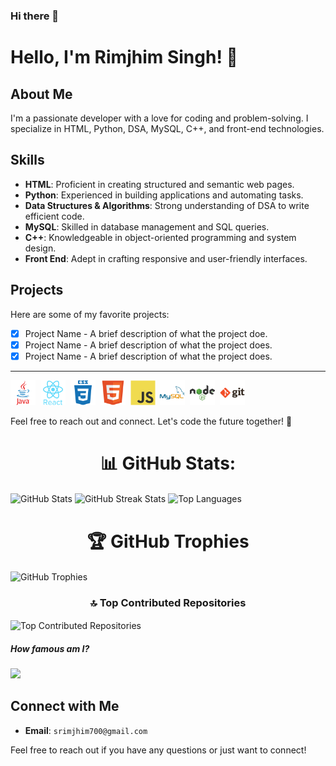 ### Hi there 👋

<!--
**srimjhim700/srimjhim700** is a ✨ _special_ ✨ repository because its `README.md` (this file) appears on your GitHub profile.

Here are some ideas to get you started:

- 🔭 I’m currently working on ...
- 🌱 I’m currently learning ...
- 👯 I’m looking to collaborate on ...
- 🤔 I’m looking for help with ...
- 💬 Ask me about ...
- 📫 How to reach me: ...
- 😄 Pronouns: ...
- ⚡ Fun fact: ...
-->
# Hello, I'm Rimjhim Singh! 👋

## About Me
I'm a passionate developer with a love for coding and problem-solving. I specialize in HTML, Python, DSA, MySQL, C++, and front-end technologies.

## Skills
- **HTML**: Proficient in creating structured and semantic web pages.
- **Python**: Experienced in building applications and automating tasks.
- **Data Structures & Algorithms**: Strong understanding of DSA to write efficient code.
- **MySQL**: Skilled in database management and SQL queries.
- **C++**: Knowledgeable in object-oriented programming and system design.
- **Front End**: Adept in crafting responsive and user-friendly interfaces.

## Projects
Here are some of my favorite projects:
- [x] Project Name - A brief description of what the project doe.
- [x] Project Name - A brief description of what the project does.
- [x] Project Name - A brief description of what the project does.

---
<div >
  <img src="https://github.com/devicons/devicon/blob/master/icons/java/java-original-wordmark.svg" title="Java" alt="Java" width="40" height="40"/>&nbsp;
  <img src="https://github.com/devicons/devicon/blob/master/icons/react/react-original-wordmark.svg" title="React" alt="React" width="40" height="40"/>&nbsp;
  <img src="https://github.com/devicons/devicon/blob/master/icons/css3/css3-plain-wordmark.svg"  title="CSS3" alt="CSS" width="40" height="40"/>&nbsp;
  <img src="https://github.com/devicons/devicon/blob/master/icons/html5/html5-original.svg" title="HTML5" alt="HTML" width="40" height="40"/>&nbsp;
  <img src="https://github.com/devicons/devicon/blob/master/icons/javascript/javascript-original.svg" title="JavaScript" alt="JavaScript" width="40" height="40"/>&nbsp;
  <img src="https://github.com/devicons/devicon/blob/master/icons/mysql/mysql-original-wordmark.svg" title="MySQL"  alt="MySQL" width="40" height="40"/>&nbsp;
  <img src="https://github.com/devicons/devicon/blob/master/icons/nodejs/nodejs-original-wordmark.svg" title="NodeJS" alt="NodeJS" width="40" height="40"/>&nbsp;
  <img src="https://github.com/devicons/devicon/blob/master/icons/git/git-original-wordmark.svg" title="Git" **alt="Git" width="40" height="40"/>
</div>

Feel free to reach out and connect. Let's code the future together! 🚀

<h1 align="center"> 📊 GitHub Stats:</h1>
<div >
  <img align="center" src="https://github-readme-stats.vercel.app/api?username=srimjhim700&theme=shades-of-purple&hide_border=true&include_all_commits=true&count_private=true" alt="GitHub Stats">
  <img align="center"  src="https://github-readme-streak-stats.herokuapp.com/?user=srimjhim700&theme=tokyonight&hide_border=true" alt="GitHub Streak Stats">
  <img align="center" src="https://github-readme-stats.vercel.app/api/top-langs/?username=srimjhim700&theme=dracula&hide_border=true&include_all_commits=true&count_private=true&layout=compact" alt="Top Languages">
</div>


<h1 align="center"> 🏆 GitHub Trophies</h1>
  <img align="center" src="https://github-profile-trophy.vercel.app/?username=srimjhim700&theme=moltack=true&no-bg=false&margin-w=4" alt="GitHub Trophies">


<h3 align="center">🔝 Top Contributed Repositories </h3>
<img align="center" src="https://github-contributor-stats.vercel.app/api?username=srimjhim700&limit=5&theme=tokyonight&hide_border=true&combine_all_yearly_contributions=true" alt="Top Contributed Repositories">


##### How famous am I?
[![](https://visitcount.itsvg.in/api?id=srimjhim700&label=Profile%20Views&color=8&icon=6&pretty=true)](https://visitcount.itsvg.in)

## Connect with Me
- **Email**: `srimjhim700@gmail.com`

Feel free to reach out if you have any questions or just want to connect!
